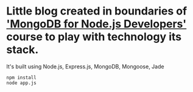 # Little blog created in boundaries of ['MongoDB for Node.js Developers'](https://university.mongodb.com/courses/10gen/M101JS/2014_June/about) course to play with technology its stack.

It's built using Node.js, Express.js, MongoDB, Mongoose, Jade

```console
npm install
node app.js
```

